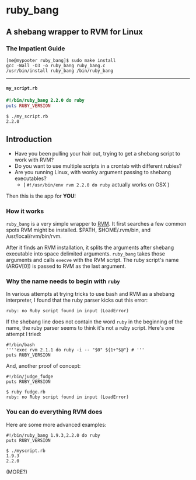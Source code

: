 # ruby_bang #
## A shebang wrapper to RVM for Linux ##

### The Impatient Guide ###

```
[me@mypooter ruby_bang]$ sudo make install
gcc -Wall -O3 -o ruby_bang ruby_bang.c
/usr/bin/install ruby_bang /bin/ruby_bang
```

----
#### `my_script.rb` ####
```ruby
#!/bin/ruby_bang 2.2.0 do ruby
puts RUBY_VERSION
```

```
$ ./my_script.rb
2.2.0
```

## Introduction ##

* Have you been pulling your hair out, trying to get a shebang script to work with RVM?
* Do you want to use multiple scripts in a crontab with different rubies?
* Are you running Linux, with wonky argument passing to shebang executables?
  * ( `#!/usr/bin/env rvm 2.2.0 do ruby` actually works on OSX )
  
Then this is the app for **YOU**!

### How it works ###

`ruby_bang` is a very simple wrapper to [RVM](https://rvm.io).  It first searches
a few common spots RVM might be installed.  $PATH, $HOME/.rvm/bin, and /usr/local/rvm/bin/rvm.  

After it finds an RVM installation, it splits the arguments after shebang executable 
into space delimited arguments.  `ruby_bang` takes those arguments and calls `execve` with the RVM script.
The ruby script's name (ARGV[0]) is passed to RVM as the last argument.

### Why the name needs to begin with `ruby` ###

In various attempts at trying tricks to use bash and RVM as a shebang interpreter, I found that the ruby parser kicks out
this error:

```
ruby: no Ruby script found in input (LoadError)
```

If the shebang line does not contain the word `ruby` in the beginning of the name, the ruby parser seems to 
think it's not a ruby script.  Here's one attempt I tried:

```
#!/bin/bash
''''exec rvm 2.1.1 do ruby -i -- "$0" ${1+"$@"} # '''
puts RUBY_VERSION
```

And, another proof of concept:

```
#!/bin/judge_fudge
puts RUBY_VERSION
```

```
$ ruby fudge.rb
ruby: no Ruby script found in input (LoadError)
```

### You can do everything RVM does ###

Here are some more advanced examples:

```
#!/bin/ruby_bang 1.9.3,2.2.0 do ruby
puts RUBY_VERSION
```
```
$ ./myscript.rb
1.9.3
2.2.0
```

(MORE?)
